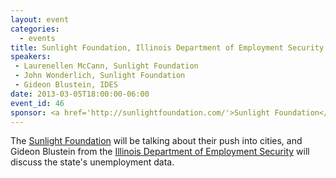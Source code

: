 ```yaml
---
layout: event
categories: 
  - events
title: Sunlight Foundation, Illinois Department of Employment Security
speakers: 
 - Laurenellen McCann, Sunlight Foundation
 - John Wonderlich, Sunlight Foundation
 - Gideon Blustein, IDES
date: 2013-03-05T18:00:00-06:00
event_id: 46
sponsor: <a href='http://sunlightfoundation.com/'>Sunlight Foundation</a>
---
```


The [Sunlight Foundation](http://sunlightfoundation.com/) will be talking about their push into cities, and Gideon Blustein from the [Illinois Department of Employment Security](http://www.ides.illinois.gov/Pages/default.aspx) will discuss the state's unemployment data.